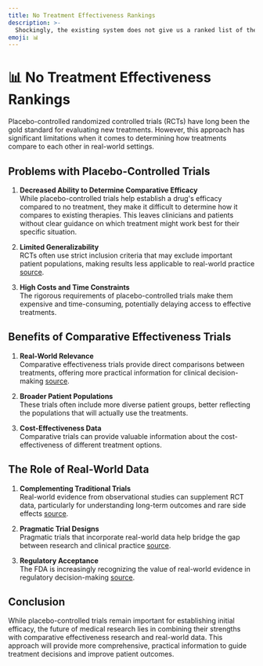 ```yaml
---
title: No Treatment Effectiveness Rankings
description: >-
  Shockingly, the existing system does not give us a ranked list of the most safe and effective treatments for a given condition.
emoji: 📊
---
```


# 📊 No Treatment Effectiveness Rankings

Placebo-controlled randomized controlled trials (RCTs) have long been the gold standard for evaluating new treatments. However, this approach has significant limitations when it comes to determining how treatments compare to each other in real-world settings.

## Problems with Placebo-Controlled Trials
1. **Decreased Ability to Determine Comparative Efficacy**  
   While placebo-controlled trials help establish a drug's efficacy compared to no treatment, they make it difficult to determine how it compares to existing therapies. This leaves clinicians and patients without clear guidance on which treatment might work best for their specific situation.

2. **Limited Generalizability**  
   RCTs often use strict inclusion criteria that may exclude important patient populations, making results less applicable to real-world practice [source](https://pmc.ncbi.nlm.nih.gov/articles/PMC6223979/).

3. **High Costs and Time Constraints**  
   The rigorous requirements of placebo-controlled trials make them expensive and time-consuming, potentially delaying access to effective treatments.

## Benefits of Comparative Effectiveness Trials
1. **Real-World Relevance**  
   Comparative effectiveness trials provide direct comparisons between treatments, offering more practical information for clinical decision-making [source](https://bmcmedicine.biomedcentral.com/articles/10.1186/s12916-018-1038-2).

2. **Broader Patient Populations**  
   These trials often include more diverse patient groups, better reflecting the populations that will actually use the treatments.

3. **Cost-Effectiveness Data**  
   Comparative trials can provide valuable information about the cost-effectiveness of different treatment options.

## The Role of Real-World Data
1. **Complementing Traditional Trials**  
   Real-world evidence from observational studies can supplement RCT data, particularly for understanding long-term outcomes and rare side effects [source](https://www.ncbi.nlm.nih.gov/pmc/articles/PMC6033114/).

2. **Pragmatic Trial Designs**  
   Pragmatic trials that incorporate real-world data help bridge the gap between research and clinical practice [source](https://www.nejm.org/doi/full/10.1056/NEJMra1510059).

3. **Regulatory Acceptance**  
   The FDA is increasingly recognizing the value of real-world evidence in regulatory decision-making [source](https://www.fda.gov/media/120060/download).

## Conclusion
While placebo-controlled trials remain important for establishing initial efficacy, the future of medical research lies in combining their strengths with comparative effectiveness research and real-world data. This approach will provide more comprehensive, practical information to guide treatment decisions and improve patient outcomes.
